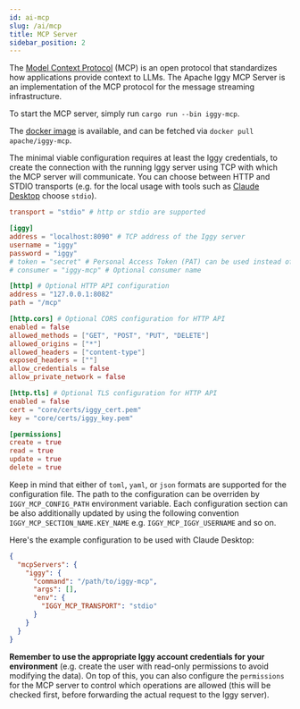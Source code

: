 ```yaml
---
id: ai-mcp
slug: /ai/mcp
title: MCP Server
sidebar_position: 2
---
```


The [Model Context Protocol](https://modelcontextprotocol.io) (MCP) is an open protocol that standardizes how applications provide context to LLMs. The Apache Iggy MCP Server is an implementation of the MCP protocol for the message streaming infrastructure.

To start the MCP server, simply run `cargo run --bin iggy-mcp`.

The [docker image](https://hub.docker.com/r/apache/iggy-mcp) is available, and can be fetched via `docker pull apache/iggy-mcp`.

The minimal viable configuration requires at least the Iggy credentials, to create the connection with the running Iggy server using TCP with which the MCP server will communicate. You can choose between HTTP and STDIO transports (e.g. for the local usage with tools such as [Claude Desktop](https://claude.ai/download) choose `stdio`).

```toml
transport = "stdio" # http or stdio are supported

[iggy]
address = "localhost:8090" # TCP address of the Iggy server
username = "iggy"
password = "iggy"
# token = "secret" # Personal Access Token (PAT) can be used instead of username and password
# consumer = "iggy-mcp" # Optional consumer name

[http] # Optional HTTP API configuration
address = "127.0.0.1:8082"
path = "/mcp"

[http.cors] # Optional CORS configuration for HTTP API
enabled = false
allowed_methods = ["GET", "POST", "PUT", "DELETE"]
allowed_origins = ["*"]
allowed_headers = ["content-type"]
exposed_headers = [""]
allow_credentials = false
allow_private_network = false

[http.tls] # Optional TLS configuration for HTTP API
enabled = false
cert = "core/certs/iggy_cert.pem"
key = "core/certs/iggy_key.pem"

[permissions]
create = true
read = true
update = true
delete = true
```

Keep in mind that either of `toml`, `yaml`, or `json` formats are supported for the configuration file. The path to the configuration can be overriden by `IGGY_MCP_CONFIG_PATH` environment variable. Each configuration section can be also additionally updated by using the following convention `IGGY_MCP_SECTION_NAME.KEY_NAME` e.g. `IGGY_MCP_IGGY_USERNAME` and so on.

Here's the example configuration to be used with Claude Desktop:

```json
{
  "mcpServers": {
    "iggy": {
      "command": "/path/to/iggy-mcp",
      "args": [],
      "env": {
        "IGGY_MCP_TRANSPORT": "stdio"
      }
    }
  }
}
```

**Remember to use the appropriate Iggy account credentials for your environment** (e.g. create the user with read-only permissions to avoid modifying the data). On top of this, you can also configure the `permissions` for the MCP server to control which operations are allowed (this will be checked first, before forwarding the actual request to the Iggy server).
